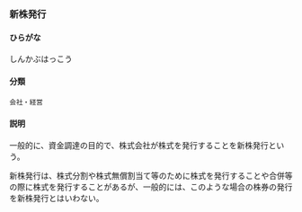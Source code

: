 <div style="display:none;">

## [あ行](securities-terms?id=あ行)
## [か行](securities-terms?id=か行)
## [さ行](securities-terms?id=さ行)

</div>

### 新株発行

#### ひらがな

しんかぶはっこう

#### 分類

`会社・経営`

#### 説明

一般的に、資金調達の目的で、株式会社が株式を発行することを新株発行という。
新株発行は、株式分割や株式無償割当て等のために株式を発行することや合併等の際に株式を発行することがあるが、一般的には、このような場合の株券の発行を新株発行とはいわない。

<div style="display:none;">

## [た行](securities-terms?id=た行)
## [な行](securities-terms?id=な行)
## [は行](securities-terms?id=は行)
## [ま行](securities-terms?id=ま行)
## [や行](securities-terms?id=や行)
## [ら行](securities-terms?id=ら行)
## [わ行](securities-terms?id=わ行)
## [英数字・記号](securities-terms?id=英数字・記号)

</div>

